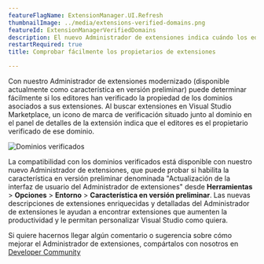 ```yaml
---
featureFlagName: ExtensionManager.UI.Refresh
thumbnailImage: ../media/extensions-verified-domains.png
featureId: ExtensionManagerVerifiedDomains
description: El nuevo Administrador de extensiones indica cuándo los editores de extensiones son los propietarios comprobados de sus dominios.
restartRequired: true
title: Comprobar fácilmente los propietarios de extensiones

---
```


Con nuestro Administrador de extensiones modernizado (disponible actualmente como característica en versión preliminar) puede determinar fácilmente si los editores han verificado la propiedad de los dominios asociados a sus extensiones. Al buscar extensiones en Visual Studio Marketplace, un icono de marca de verificación situado junto al dominio en el panel de detalles de la extensión indica que el editores es el propietario verificado de ese dominio. 

![Dominios verificados](../media/extensions-verified-domains.png "Dominios verificados")

La compatibilidad con los dominios verificados está disponible con nuestro nuevo Administrador de extensiones, que puede probar si habilita la característica en versión preliminar denominada "Actualización de la interfaz de usuario del Administrador de extensiones" desde **Herramientas** > **Opciones** > **Entorno** > **Característica en versión preliminar**. Las nuevas descripciones de extensiones enriquecidas y detalladas del Administrador de extensiones le ayudan a encontrar extensiones que aumenten la productividad y le permitan personalizar Visual Studio como quiera.

Si quiere hacernos llegar algún comentario o sugerencia sobre cómo mejorar el Administrador de extensiones, compártalos con nosotros en [Developer Community](https://developercommunity.visualstudio.com/t/Modern-Extension-Manager-for-Visual-Stud/10401804)
